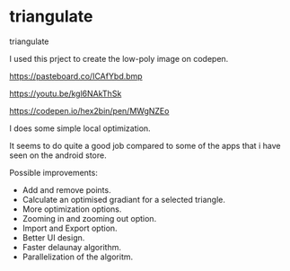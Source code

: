 # triangulate
triangulate

I used this prject to create the low-poly image on codepen.

https://pasteboard.co/ICAfYbd.bmp

https://youtu.be/kgl6NAkThSk

https://codepen.io/hex2bin/pen/MWgNZEo

I does some simple local optimization.

It seems to do quite a good job compared to some of the apps that i have seen on the android store.

Possible improvements:

* Add and remove points.
* Calculate an optimised gradiant for a selected triangle.
* More optimization options.
* Zooming in and zooming out option.
* Import and Export option.
* Better UI design.
* Faster delaunay algorithm.
* Parallelization of the algoritm. 
